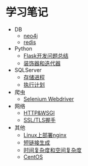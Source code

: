 # 学习笔记

* DB
	* [neo4j](./DB_neo4j.md)
	* [redis](./DB_redis.md)
* Python
	* [Flask开发问题总结](./Python_Flask开发_问题总结.md)
	* [装饰器和迭代器](./Python_装饰器和迭代器.md)
* SQLServer
	* [存储进程](./SQLServer_存储进程.md)
	* [执行计划](./SQLServer_执行计划.md)
* 爬虫
	* [Selenium Webdriver](./爬虫_Selenium_WebDriver.md)
* 网络
	* [HTTP&WSGI](./网络_HTTP&WSGI.md)
	* [SSL/TLS握手](./网络_HTTP&WSGI.md)
* 其他
	* [Linux上部署nginx](其他_linux上部署nginx.md)
	* [短链接生成](./其他_短链接生成.md)
	* [时间复杂度和空间复杂度](./其他_时间复杂度和空间复杂度.md)
	* [CentOS](./其他_Centos相关.md)